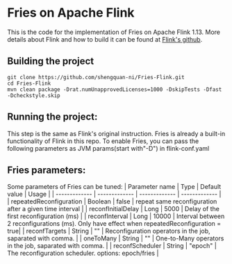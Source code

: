 # Fries on Apache Flink
This is the code for the implementation of Fries on Apache Flink 1.13. More details about Flink and how to build it can be found at [Flink's github](https://github.com/apache/flink).

## Building the project
```console
git clone https://github.com/shengquan-ni/Fries-Flink.git
cd Fries-Flink
mvn clean package -Drat.numUnapprovedLicenses=1000 -DskipTests -Dfast -Dcheckstyle.skip
```
## Running the project:

This step is the same as Flink's original instruction. Fries is already a built-in functionality of Flink in this repo. To enable Fries, you can pass the following parameters as JVM params(start with"-D") in flink-conf.yaml

## Fries parameters:

Some parameters of Fries can be tuned:
| Parameter name  | Type | Default value | Usage |
| ------------- | ------------- |  ------------- |  ------------- |  
| repeatedReconfiguration  | Boolean      |  false  | repeat same reconfiguration after a given time interval | 
| reconfInitialDelay  | Long  |  5000  | Delay of the first reconfiguration (ms) | 
| reconfInterval  | Long  |  10000  | Interval between 2 reconfigurations (ms). Only have effect when repeatedReconfiguration = true| 
| reconfTargets  | String      |  ""  | Reconfiguration operators in the job, saparated with comma. | 
| oneToMany  | String      |  ""  | One-to-Many operators in the job, saparated with comma. | 
| reconfScheduler  | String      |  "epoch"  | The reconfiguration scheduler. options: epoch/fries | 
